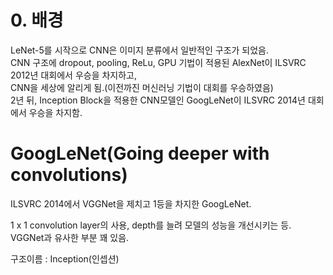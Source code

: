 # 0. 배경   

LeNet-5를 시작으로 CNN은 이미지 분류에서 일반적인 구조가 되었음.   
CNN 구조에 dropout, pooling, ReLu, GPU 기법이 적용된 AlexNet이 ILSVRC 2012년 대회에서 우승을 차지하고,   
CNN을 세상에 알리게 됨.(이전까진 머신러닝 기법이 대회를 우승하였음)   
2년 뒤, Inception Block을 적용한 CNN모델인 GoogLeNet이 ILSVRC 2014년 대회에서 우승을 차지함.   
   
   

# GoogLeNet(Going deeper with convolutions)   
   
   
ILSVRC 2014에서 VGGNet을 제치고 1등을 차지한 GoogLeNet.   

1 x 1 convolution layer의 사용, depth를 늘려 모델의 성능을 개선시키는 등. VGGNet과 유사한 부분 꽤 있음.   

구조이름 : Inception(인셉션)    
